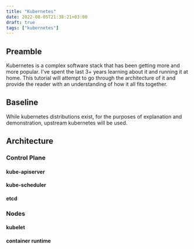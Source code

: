 ```yaml
---
title: "Kubernetes"
date: 2022-08-05T21:38:21+03:00
draft: true
tags: ["kubernetes"]
---
```


## Preamble
Kubernetes is a complex software stack that has been getting more and more popular.
I've spent the last 3+ years learning about it and running it at home.
This tutorial will attempt to go through the architecture of it and provide the reader with an understanding of how it all fits together.

## Baseline
While kubernetes distributions exist, for the purposes of explanation and demonstration, upstream kubernetes will be used.

## Architecture 

### Control Plane

#### kube-apiserver
#### kube-scheduler
#### etcd

### Nodes

#### kubelet
#### container runtime
